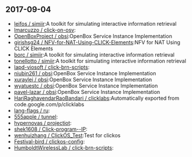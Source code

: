 ## 2017-09-04

* [leifos / simiir](https://github.com/leifos/simiir):A toolkit for simulating interactive information retrieval
* [lmarcuzzo / click-on-osv](https://github.com/lmarcuzzo/click-on-osv):
* [OpenBoxProject / obsi](https://github.com/OpenBoxProject/obsi):OpenBox Service Instance Implementation
* [girishsg24 / NFV-for-NAT-Using-CLICK-Elements](https://github.com/girishsg24/NFV-for-NAT-Using-CLICK-Elements):NFV for NAT Using CLICK Elements
* [borc / simiir](https://github.com/borc/simiir):A toolkit for simulating interactive information retrieval
* [tonellotto / simiir](https://github.com/tonellotto/simiir):A toolkit for simulating interactive information retrieval
* [lapd-viosoft / click-brn-scripts](https://github.com/lapd-viosoft/click-brn-scripts):
* [niubin261 / obsi](https://github.com/niubin261/obsi):OpenBox Service Instance Implementation
* [xuraylei / obsi](https://github.com/xuraylei/obsi):OpenBox Service Instance Implementation
* [wyatuestc / obsi](https://github.com/wyatuestc/obsi):OpenBox Service Instance Implementation
* [pavel-lazar / obsi](https://github.com/pavel-lazar/obsi):OpenBox Service Instance Implementation
* [HariRaghavendarRaoBandari / clicklabs](https://github.com/HariRaghavendarRaoBandari/clicklabs):Automatically exported from code.google.com/p/clicklabs
* [lang-flags / ru](https://github.com/lang-flags/ru):
* [555apple / tunnel](https://github.com/555apple/tunnel):
* [hypernovas / projectiot](https://github.com/hypernovas/projectiot):
* [shek1608 / Click-program--IP](https://github.com/shek1608/Click-program--IP):
* [wenhuizhang / ClickOS_Test](https://github.com/wenhuizhang/ClickOS_Test):Test for clickos
* [Festival-bird / clickos-config](https://github.com/Festival-bird/clickos-config):
* [HumboldtWirelessLab / click-brn-scripts](https://github.com/HumboldtWirelessLab/click-brn-scripts):
